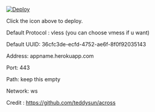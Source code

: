 [![Deploy](https://www.herokucdn.com/deploy/button.png)](https://dashboard.heroku.com/new?template=https://github.com/dmksinhalla/xray-he87)

Click the icon above to deploy.

Default Protocol : vless (you can choose vmess if u want)

Default UUID: 36cfc3de-ecfd-4752-ae6f-8f0f92035143

Address: appname.herokuapp.com

Port: 443

Path: keep this empty

Network: ws

Credit : https://github.com/teddysun/across
